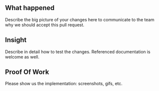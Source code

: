 ## What happened

Describe the big picture of your changes here to communicate to the team why we should accept this pull request.

## Insight

Describe in detail how to test the changes. Referenced documentation is welcome as well.

## Proof Of Work

Please show us the implementation: screenshots, gifs, etc.
